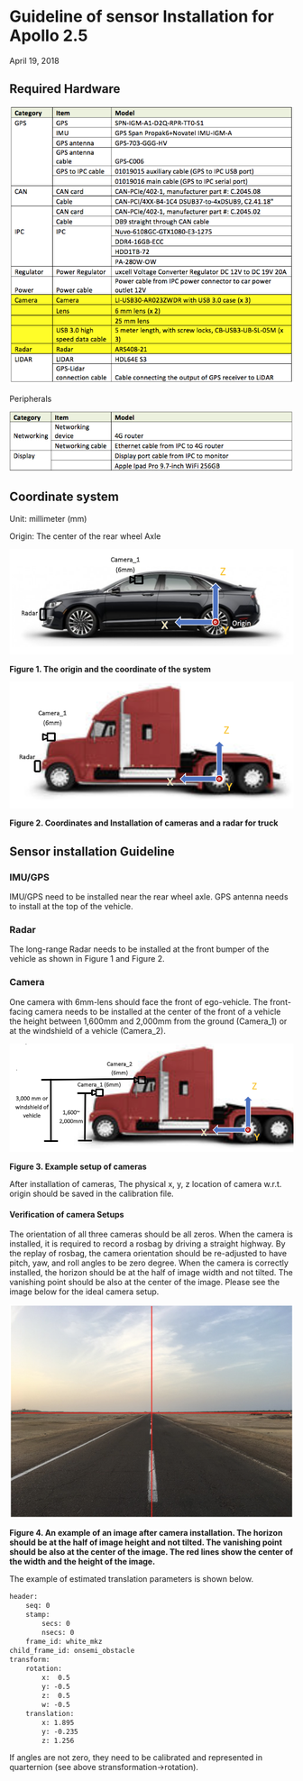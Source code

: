 # Guideline of sensor Installation for Apollo 2.5
April 19, 2018

## Required Hardware

![Image](perception_required_hardware.png)

Peripherals

![Image](perception_peripherals.png)


## Coordinate system

Unit: millimeter (mm)

Origin: The center of the rear wheel Axle	



![Image](perception_setup_figure1.png)

**Figure 1. The origin and the coordinate of the system**

![Image](perception_setup_figure2.png)

**Figure 2. Coordinates and Installation of cameras and a radar for truck**
## Sensor installation Guideline
###	IMU/GPS
IMU/GPS need to be installed near the rear wheel axle. GPS antenna needs to install at the top of the vehicle.
###	Radar
The long-range Radar needs to be installed at the front bumper of the vehicle as shown in Figure 1 and Figure 2.
###	Camera
One camera with 6mm-lens should face the front of ego-vehicle. The front-facing camera needs to be installed at the center of the front of a vehicle the height between 1,600mm and 2,000mm from the ground (Camera_1) or at the windshield of a vehicle (Camera_2).

![Image](perception_setup_figure3.png)

**Figure 3. Example setup of cameras**

After installation of cameras, The physical x, y, z location of camera w.r.t. origin should be saved in the calibration file.  	

#### Verification of camera Setups
The orientation of all three cameras should be all zeros. When the camera is installed, it is required to record a rosbag by driving a straight highway. By the replay of rosbag, the camera orientation should be re-adjusted to have pitch, yaw, and roll angles to be zero degree. When the camera is correctly installed, the horizon should be at the half of image width and not tilted. The vanishing point should be also at the center of the image. Please see the image below for the ideal camera setup.

![Image](perception_setup_figure4.png)

**Figure 4. An example of an image after camera installation. The horizon should be at the half of image height and not tilted. The vanishing point should be also at the center of the image. The red lines show the center of the width and the height of the image.**

The example of estimated translation parameters is shown below. 
```
header:
    seq: 0
    stamp:
        secs: 0
        nsecs: 0
    frame_id: white_mkz
child_frame_id: onsemi_obstacle
transform:
    rotation:
        x:  0.5
        y: -0.5
        z:  0.5
        w: -0.5
    translation:	
        x: 1.895
        y: -0.235
        z: 1.256 
```
If angles are not zero, they need to be calibrated and represented in quarternion (see above stransformation->rotation).
